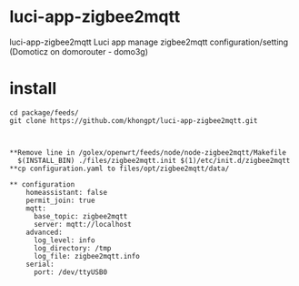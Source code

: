 # luci-app-zigbee2mqtt

luci-app-zigbee2mqtt
Luci app manage zigbee2mqtt configuration/setting (Domoticz on domorouter - domo3g)

# install

    cd package/feeds/
    git clone https://github.com/khongpt/luci-app-zigbee2mqtt.git
    
    

    **Remove line in /golex/openwrt/feeds/node/node-zigbee2mqtt/Makefile
      $(INSTALL_BIN) ./files/zigbee2mqtt.init $(1)/etc/init.d/zigbee2mqtt
    **cp configuration.yaml to files/opt/zigbee2mqtt/data/

    ** configuration
        homeassistant: false
        permit_join: true
        mqtt:
          base_topic: zigbee2mqtt
          server: mqtt://localhost
        advanced:
          log_level: info
          log_directory: /tmp
          log_file: zigbee2mqtt.info
        serial:
          port: /dev/ttyUSB0
